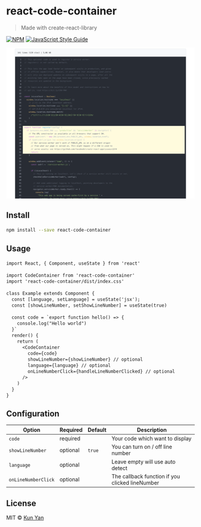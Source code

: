 # react-code-container

> Made with create-react-library

[![NPM](https://img.shields.io/npm/v/react-code-container.svg)](https://www.npmjs.com/package/react-code-container) [![JavaScript Style Guide](https://img.shields.io/badge/code_style-standard-brightgreen.svg)](https://standardjs.com)

![image](.github/screenshot.png)

## Install

```bash
npm install --save react-code-container
```

## Usage

```tsx
import React, { Component, useState } from 'react'

import CodeContainer from 'react-code-container'
import 'react-code-container/dist/index.css'

class Example extends Component {
  const [language, setLanguage] = useState('jsx');
  const [showLineNumber, setShowLineNumber] = useState(true)

  const code = `export function hello() => {
    console.log("Hello world")
  }`
  render() {
    return (
      <CodeContainer
        code={code}
        showLineNumber={showLineNumber} // optional
        language={language} // optional
        onLineNumberClick={handleLineNumberClicked} // optional
      />
    )
  }
}
```


## Configuration

| Option              | Required | Default | Description                                     |
| ------------------- | -------- |-------- | ----------------------------------------------- |
| `code`              | required |         | Your code which want to display                 |
| `showLineNumber`    | optional | `true`  | You can turn on / off line number               |
| `language`          | optional |         | Leave empty will use auto detect                |
| `onLineNumberClick` | optional |         | The callback function if you clicked lineNumber |


## License

MIT © [Kun Yan](https://github.com/kunyan)
